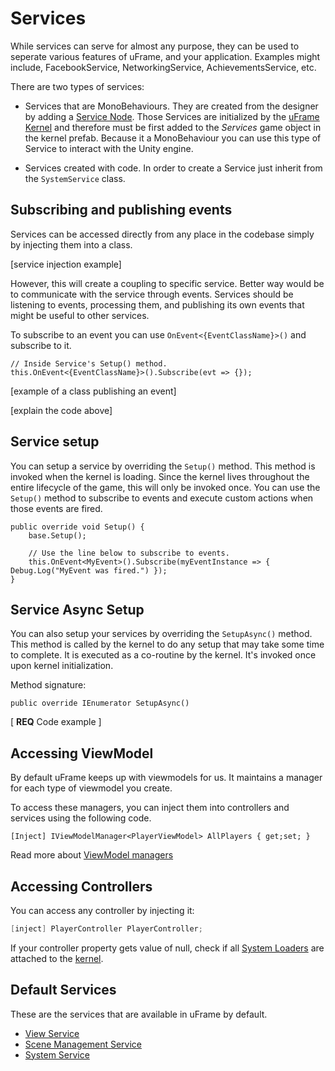 # Services

While services can serve for almost any purpose, they can be used to seperate various features of uFrame, and your application. Examples might include, FacebookService, NetworkingService, AchievementsService, etc.

There are two types of services:

* Services that are MonoBehaviours. They are created from the designer by adding a [Service Node](service-node.md). Those Services are initialized by the [uFrame Kernel](uframe-kernel.md) and therefore must be first added to the _Services_ game object in the kernel prefab. Because it a MonoBehaviour you can use this type of Service to interact with the Unity engine.

* Services created with code. In order to create a Service just inherit from the `SystemService` class.

## Subscribing and publishing events

Services can be accessed directly from any place in the codebase simply by injecting them into a class.

[service injection example]

However, this will create a coupling to specific service. Better way would be to communicate with the service through events. Services should be listening to events, processing them, and publishing its own events that might be useful to other services.

To subscribe to an event you can use `OnEvent<{EventClassName}>()` and subscribe to it.

```
// Inside Service's Setup() method.
this.OnEvent<{EventClassName}>().Subscribe(evt => {});
```

[example of a class publishing an event]

[explain the code above]

## Service setup

You can setup a service by overriding the `Setup()` method. This method is invoked when the kernel is loading. Since the kernel lives throughout the entire lifecycle of the game, this will only be invoked once. You can use the `Setup()` method to subscribe to events and execute custom actions when those events are fired.

```
public override void Setup() {
    base.Setup();

    // Use the line below to subscribe to events.
    this.OnEvent<MyEvent>().Subscribe(myEventInstance => { Debug.Log("MyEvent was fired.") });
}
```

## Service Async Setup

You can also setup your services by overriding the `SetupAsync()` method. This method is called by the kernel to do any setup that may take some time to complete. It is executed as a co-routine by the kernel. It's invoked once upon kernel initialization.

Method signature:

```
public override IEnumerator SetupAsync()
```

[ **REQ** Code example ]


## Accessing ViewModel

By default uFrame keeps up with viewmodels for us. It maintains a manager for each type of viewmodel you create.

To access these managers, you can inject them into controllers and services using the following code.

```
[Inject] IViewModelManager<PlayerViewModel> AllPlayers { get;set; }
```

Read more about [ViewModel managers](viewmodelmanager.md)

## Accessing Controllers

You can access any controller by injecting it:

```csharp
[inject] PlayerController PlayerController;
```

If your controller property gets value of null, check if all [System Loaders](system-loaders.md) are attached to the [kernel](uframe-kernel.md).

## Default Services

These are the services that are available in uFrame by default.

* [View Service](pages/view-service.md)
* [Scene Management Service](pages/scenemanagementservice.md)
* [System Service](pages/system-service.md)
